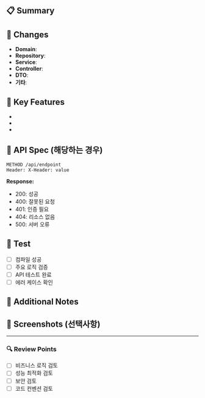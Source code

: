 ## 📋 Summary
<!-- 이번 PR에서 구현한 기능이나 수정한 내용을 간단히 설명해주세요 -->


## 🚀 Changes
<!-- 변경사항을 계층별로 정리해주세요 -->
- **Domain**: 
- **Repository**: 
- **Service**: 
- **Controller**: 
- **DTO**: 
- **기타**: 

## 🔧 Key Features
<!-- 주요 기능이나 특징을 설명해주세요 -->
- 
- 
- 

## 📡 API Spec (해당하는 경우)
<!-- API 변경사항이 있다면 작성해주세요 -->
```http
METHOD /api/endpoint
Header: X-Header: value
```

**Response:**
- 200: 성공
- 400: 잘못된 요청
- 401: 인증 필요
- 404: 리소스 없음
- 500: 서버 오류

## 🧪 Test
<!-- 테스트 완료 사항을 체크해주세요 -->
- [ ] 컴파일 성공
- [ ] 주요 로직 검증
- [ ] API 테스트 완료
- [ ] 에러 케이스 확인

## 📝 Additional Notes
<!-- 리뷰어가 알아야 할 추가 정보나 주의사항 -->


## 📸 Screenshots (선택사항)
<!-- API 테스트 결과나 화면 스크린샷 -->


---
### 🔍 Review Points
<!-- 리뷰어에게 특별히 확인받고 싶은 부분 -->
- [ ] 비즈니스 로직 검토
- [ ] 성능 최적화 검토
- [ ] 보안 검토
- [ ] 코드 컨벤션 검토